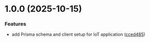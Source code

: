 # 1.0.0 (2025-10-15)


### Features

* add Prisma schema and client setup for IoT application ([cced485](https://github.com/ClementBobin/ExpressPrismaApi/commit/cced48581eda9c3b146be0e0c035f2cefdeca113))
